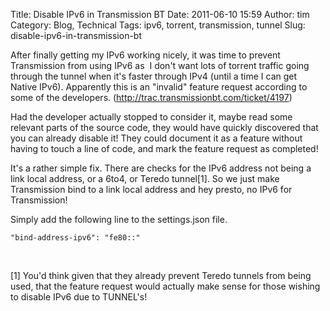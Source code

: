 Title: Disable IPv6 in Transmission BT
Date: 2011-06-10 15:59
Author: tim
Category: Blog, Technical
Tags: ipv6, torrent, transmission, tunnel
Slug: disable-ipv6-in-transmission-bt

After finally getting my IPv6 working nicely, it was time to prevent
Transmission from using IPv6 as  I don't want lots of torrent traffic
going through the tunnel when it's faster through IPv4 (until a time I
can get Native IPv6). Apparently this is an "invalid" feature request
according to some of the developers.
(<http://trac.transmissionbt.com/ticket/4197>)

Had the developer actually stopped to consider it, maybe read some
relevant parts of the source code, they would have quickly discovered
that you can already disable it! They could document it as a feature
without having to touch a line of code, and mark the feature request as
completed!

It's a rather simple fix. There are checks for the IPv6 address not
being a link local address, or a 6to4, or Teredo tunnel[1]. So we just
make Transmission bind to a link local address and hey presto, no IPv6
for Transmission!

Simply add the following line to the settings.json file.

~~~~ {escaped="true" lang="bash"}
"bind-address-ipv6": "fe80::"
~~~~

 

[1] You'd think given that they already prevent Teredo tunnels from
being used, that the feature request would actually make sense for those
wishing to disable IPv6 due to TUNNEL's!
